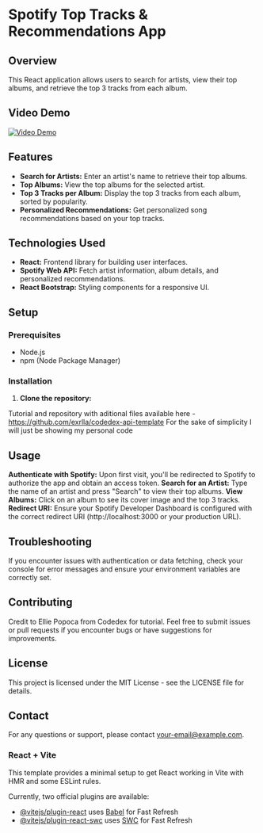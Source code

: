 # Spotify Top Tracks & Recommendations App

## Overview

This React application allows users to search for artists, view their top albums, and retrieve the top 3 tracks from each album.

## Video Demo

[![Video Demo](https://img.youtube.com/vi/Fse5hqGLCiE/0.jpg)](https://youtu.be/Fse5hqGLCiE)

## Features

- **Search for Artists:** Enter an artist's name to retrieve their top albums.
- **Top Albums:** View the top albums for the selected artist.
- **Top 3 Tracks per Album:** Display the top 3 tracks from each album, sorted by popularity.
- **Personalized Recommendations:** Get personalized song recommendations based on your top tracks.

## Technologies Used

- **React:** Frontend library for building user interfaces.
- **Spotify Web API:** Fetch artist information, album details, and personalized recommendations.
- **React Bootstrap:** Styling components for a responsive UI.

## Setup

### Prerequisites

- Node.js
- npm (Node Package Manager)

### Installation

1. **Clone the repository:**

Tutorial and repository with aditional files available here - https://github.com/exrlla/codedex-api-template
For the sake of simplicity I will just be showing my personal code

## Usage

**Authenticate with Spotify:** Upon first visit, you'll be redirected to Spotify to authorize the app and obtain an access token.
**Search for an Artist:** Type the name of an artist and press "Search" to view their top albums.
**View Albums:** Click on an album to see its cover image and the top 3 tracks.
**Redirect URI:** Ensure your Spotify Developer Dashboard is configured with the correct redirect URI (http://localhost:3000 or your production URL).

## Troubleshooting
If you encounter issues with authentication or data fetching, check your console for error messages and ensure your environment variables are correctly set.

## Contributing
Credit to Ellie Popoca from Codedex for tutorial. Feel free to submit issues or pull requests if you encounter bugs or have suggestions for improvements.

## License
This project is licensed under the MIT License - see the LICENSE file for details.

## Contact
For any questions or support, please contact your-email@example.com.


### React + Vite

This template provides a minimal setup to get React working in Vite with HMR and some ESLint rules.

Currently, two official plugins are available:

- [@vitejs/plugin-react](https://github.com/vitejs/vite-plugin-react/blob/main/packages/plugin-react/README.md) uses [Babel](https://babeljs.io/) for Fast Refresh
- [@vitejs/plugin-react-swc](https://github.com/vitejs/vite-plugin-react-swc) uses [SWC](https://swc.rs/) for Fast Refresh
